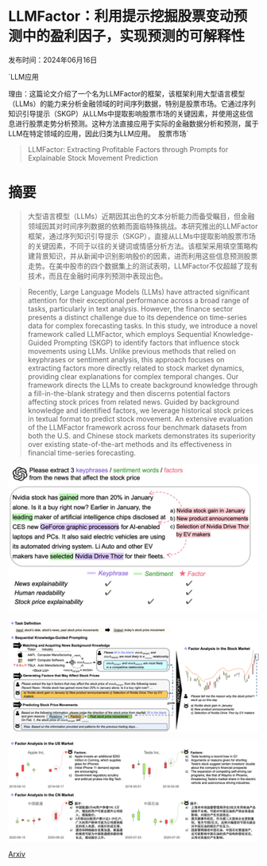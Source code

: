 # LLMFactor：利用提示挖掘股票变动预测中的盈利因子，实现预测的可解释性

发布时间：2024年06月16日

`LLM应用

理由：这篇论文介绍了一个名为LLMFactor的框架，该框架利用大型语言模型（LLMs）的能力来分析金融领域的时间序列数据，特别是股票市场。它通过序列知识引导提示（SKGP）从LLMs中提取影响股票市场的关键因素，并使用这些信息进行股票走势分析预测。这种方法直接应用于实际的金融数据分析和预测，属于LLM在特定领域的应用，因此归类为LLM应用。` `股票市场`

> LLMFactor: Extracting Profitable Factors through Prompts for Explainable Stock Movement Prediction

# 摘要

> 大型语言模型（LLMs）近期因其出色的文本分析能力而备受瞩目，但金融领域因其对时间序列数据的依赖而面临特殊挑战。本研究推出的LLMFactor框架，通过序列知识引导提示（SKGP），直接从LLMs中提取影响股票市场的关键因素，不同于以往的关键词或情感分析方法。该框架采用填空策略构建背景知识，并从新闻中识别影响股价的因素，进而利用这些信息预测股票走势。在美中股市的四个数据集上的测试表明，LLMFactor不仅超越了现有技术，而且在金融时间序列预测中表现出色。

> Recently, Large Language Models (LLMs) have attracted significant attention for their exceptional performance across a broad range of tasks, particularly in text analysis. However, the finance sector presents a distinct challenge due to its dependence on time-series data for complex forecasting tasks. In this study, we introduce a novel framework called LLMFactor, which employs Sequential Knowledge-Guided Prompting (SKGP) to identify factors that influence stock movements using LLMs. Unlike previous methods that relied on keyphrases or sentiment analysis, this approach focuses on extracting factors more directly related to stock market dynamics, providing clear explanations for complex temporal changes. Our framework directs the LLMs to create background knowledge through a fill-in-the-blank strategy and then discerns potential factors affecting stock prices from related news. Guided by background knowledge and identified factors, we leverage historical stock prices in textual format to predict stock movement. An extensive evaluation of the LLMFactor framework across four benchmark datasets from both the U.S. and Chinese stock markets demonstrates its superiority over existing state-of-the-art methods and its effectiveness in financial time-series forecasting.

![LLMFactor：利用提示挖掘股票变动预测中的盈利因子，实现预测的可解释性](../../../paper_images/2406.10811/outline.jpg)

![LLMFactor：利用提示挖掘股票变动预测中的盈利因子，实现预测的可解释性](../../../paper_images/2406.10811/overall.jpg)

![LLMFactor：利用提示挖掘股票变动预测中的盈利因子，实现预测的可解释性](../../../paper_images/2406.10811/casestudy.jpg)

[Arxiv](https://arxiv.org/abs/2406.10811)
